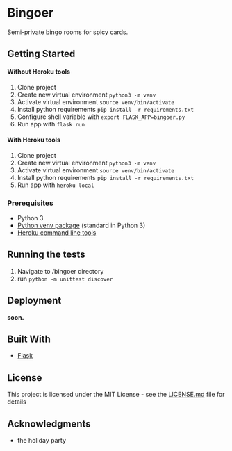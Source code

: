 # Bingoer

Semi-private bingo rooms for spicy cards.

## Getting Started

#### Without Heroku tools
1. Clone project
2. Create new virtual environment ```python3 -m venv```
3. Activate virtual environment ```source venv/bin/activate```
3. Install python requirements ```pip install -r requirements.txt```
4. Configure shell variable with ```export FLASK_APP=bingoer.py```
5. Run app with ```flask run```

#### With Heroku tools
1. Clone project
2. Create new virtual environment ```python3 -m venv```
3. Activate virtual environment ```source venv/bin/activate```
2. Install python requirements ```pip install -r requirements.txt```
3. Run app with ```heroku local```

### Prerequisites
* Python 3
* [Python venv package](https://docs.python.org/3/library/venv.html) (standard in Python 3)
* [Heroku command line tools](https://devcenter.heroku.com/categories/command-line)

## Running the tests

1. Navigate to /bingoer directory
2. run ```python -m unittest discover```

## Deployment


__soon.__


## Built With

* [Flask](http://flask.pocoo.org/)

## License

This project is licensed under the MIT License - see the [LICENSE.md](LICENSE.md) file for details

## Acknowledgments

* the holiday party
